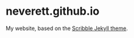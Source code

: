 # neverett.github.io

My website, based on the [Scribble Jekyll theme](https://github.com/muan/scribble/).
